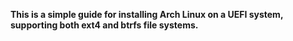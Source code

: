 **This is a simple guide for installing Arch Linux on a UEFI system, supporting both ext4 and btrfs file systems.**
